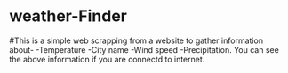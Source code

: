 # weather-Finder
#This is a simple web scrapping from a website to gather information about-
-Temperature
-City name
-Wind speed
-Precipitation.
You can see the above information if you are connectd to internet. 
